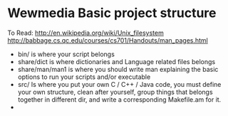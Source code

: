 Wewmedia Basic project structure
=========
To Read: 
http://en.wikipedia.org/wiki/Unix_filesystem
http://babbage.cs.qc.edu/courses/cs701/Handouts/man_pages.html

- bin/ is where your script belongs
- share/dict is where dictionaries and Language related files belongs
- share/man/man1 is where you should write man explaining the basic options to run your scripts
  and/or executable
- src/ Is where you put your own C / C++ / Java code, you must define your own structure, clean
  after yourself, group things that belongs together in different dir, and write a corresponding
  Makefile.am for it.
- 
